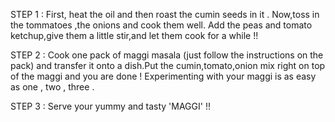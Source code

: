 STEP 1 :
First, heat the oil and then roast the cumin seeds in it . Now,toss in the tommatoes ,the onions and cook them well. Add the peas and tomato ketchup,give them a little stir,and let them cook for a while !!

STEP 2 :
Cook one pack of maggi masala (just follow the instructions on the pack) and transfer it onto a dish.Put the cumin,tomato,onion mix right on top of the maggi and you are done ! Experimenting with your maggi is as easy as one , two , three .

STEP 3 :
Serve your yummy and tasty 'MAGGI' !!